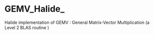 # GEMV_Halide_
Halide implementation of GEMV : General Matrix-Vector Multiplication (a Level 2 BLAS routine ) 
